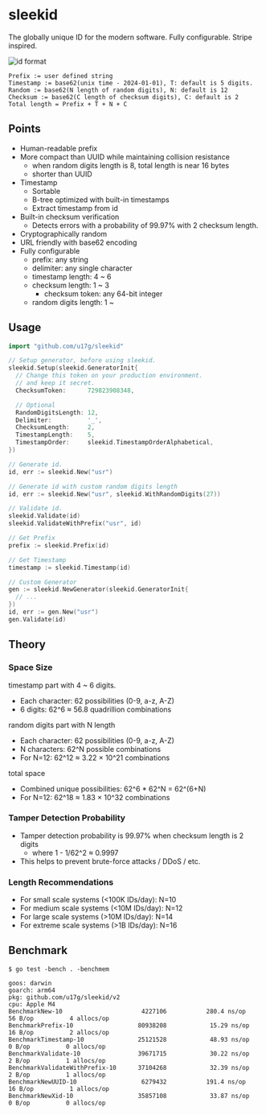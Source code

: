# sleekid

The globally unique ID for the modern software. Fully configurable. Stripe inspired.

![id format](./id_format.png)

```
Prefix := user defined string
Timestamp := base62(unix time - 2024-01-01), T: default is 5 digits.
Random := base62(N length of random digits), N: default is 12
Checksum := base62(C length of checksum digits), C: default is 2
Total length = Prefix + T + N + C
```

## Points

- Human-readable prefix
- More compact than UUID while maintaining collision resistance
  - when random digits length is 8, total length is near 16 bytes
  - shorter than UUID
- Timestamp
  - Sortable
  - B-tree optimized with built-in timestamps
  - Extract timestamp from id
- Built-in checksum verification
  - Detects errors with a probability of 99.97% with 2 checksum length.
- Cryptographically random
- URL friendly with base62 encoding
- Fully configurable
  - prefix: any string
  - delimiter: any single character
  - timestamp length: 4 ~ 6
  - checksum length: 1 ~ 3
    - checksum token: any 64-bit integer
  - random digits length: 1 ~

## Usage

```go
import "github.com/u17g/sleekid"

// Setup generator, before using sleekid.
sleekid.Setup(sleekid.GeneratorInit{
  // Change this token on your production environment.
  // and keep it secret.
  ChecksumToken:      729823908348,

  // Optional
  RandomDigitsLength: 12,
  Delimiter:          '_',
  ChecksumLength:     2,
  TimestampLength:    5,
  TimestampOrder:     sleekid.TimestampOrderAlphabetical,
})

// Generate id.
id, err := sleekid.New("usr")

// Generate id with custom random digits length
id, err := sleekid.New("usr", sleekid.WithRandomDigits(27))

// Validate id.
sleekid.Validate(id)
sleekid.ValidateWithPrefix("usr", id)

// Get Prefix
prefix := sleekid.Prefix(id)

// Get Timestamp
timestamp := sleekid.Timestamp(id)

// Custom Generator
gen := sleekid.NewGenerator(sleekid.GeneratorInit{
  // ...
})
id, err := gen.New("usr")
gen.Validate(id)
```


## Theory

### Space Size

timestamp part with 4 ~ 6 digits.
- Each character: 62 possibilities (0-9, a-z, A-Z)
- 6 digits: 62^6 ≈ 56.8 quadrillion combinations


random digits part with N length

- Each character: 62 possibilities (0-9, a-z, A-Z)
- N characters: 62^N possible combinations
- For N=12: 62^12 ≈ 3.22 × 10^21 combinations

total space
- Combined unique possibilities: 62^6 * 62^N = 62^(6+N)
- For N=12: 62^18 ≈ 1.83 × 10^32 combinations

### Tamper Detection Probability

- Tamper detection probability is 99.97% when checksum length is 2 digits
  - where 1 - 1/62^2 ≈ 0.9997
- This helps to prevent brute-force attacks / DDoS / etc.

### Length Recommendations

- For small scale systems (<100K IDs/day): N=10
- For medium scale systems (<10M IDs/day): N=12
- For large scale systems (>10M IDs/day): N=14
- For extreme scale systems (>1B IDs/day): N=16

## Benchmark

```
$ go test -bench . -benchmem

goos: darwin
goarch: arm64
pkg: github.com/u17g/sleekid/v2
cpu: Apple M4
BenchmarkNew-10                   	 4227106	       280.4 ns/op	      56 B/op	       4 allocs/op
BenchmarkPrefix-10                	80938208	        15.29 ns/op	      16 B/op	       2 allocs/op
BenchmarkTimestamp-10             	25121528	        48.93 ns/op	       0 B/op	       0 allocs/op
BenchmarkValidate-10              	39671715	        30.22 ns/op	       2 B/op	       1 allocs/op
BenchmarkValidateWithPrefix-10    	37104268	        32.39 ns/op	       2 B/op	       1 allocs/op
BenchmarkNewUUID-10               	 6279432	       191.4 ns/op	      16 B/op	       1 allocs/op
BenchmarkNewXid-10                	35857108	        33.87 ns/op	       0 B/op	       0 allocs/op
```
